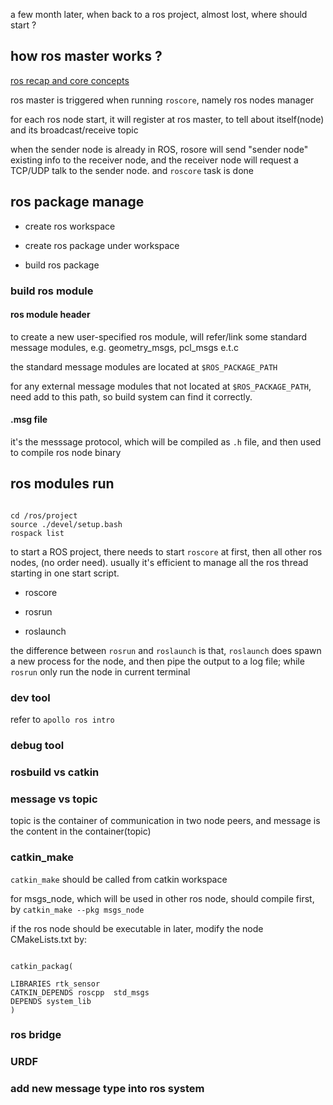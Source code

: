 
a few month later, when back to a ros project, almost lost, where should start ?


## how ros master works ?

[ros recap and core concepts](https://zhuanlan.zhihu.com/p/67442943)

ros master is triggered when running `roscore`, namely ros nodes manager

for each ros node start, it will register at ros master, to tell about itself(node) and its broadcast/receive topic

when the sender node is already in ROS, rosore will send "sender node" existing info to the receiver node, and the receiver node will request a TCP/UDP talk to the sender node. and `roscore` task is done 



## ros package manage

* create ros workspace 

* create ros package under workspace 

* build ros package

### build ros module 

#### ros module header 

to create a new user-specified ros module, will refer/link some standard message modules, e.g. geometry_msgs, pcl_msgs e.t.c

the standard message modules are located at `$ROS_PACKAGE_PATH`

for any external message modules that not located at `$ROS_PACKAGE_PATH`, need add to this path, so build system can find it correctly.

#### .msg file

it's the messsage protocol, which will be compiled as `.h` file, and then used to compile ros node binary


## ros modules run

```shell

cd /ros/project 
source ./devel/setup.bash
rospack list 

```

to start a ROS project, there needs to start `roscore` at first, then all other ros nodes, (no order need). usually it's efficient to manage all the ros thread starting in one start script. 


* roscore 

* rosrun 

* roslaunch

the difference between `rosrun` and `roslaunch` is that,  `roslaunch` does spawn a new process for the node, and then pipe the output to a log file; while `rosrun` only run the node in current terminal 


### dev tool

refer to `apollo ros intro`
### debug tool

### rosbuild vs catkin 

### message vs topic 

topic is the container of communication in two node peers, and message is the content in the container(topic)


### catkin_make 

`catkin_make` should be called from catkin workspace

for msgs_node, which will be used in other ros node, should compile first, by 
`catkin_make --pkg msgs_node`


if the ros node should be executable in later, modify the node CMakeLists.txt by:

```shell

catkin_packag(

LIBRARIES rtk_sensor
CATKIN_DEPENDS roscpp  std_msgs 
DEPENDS system_lib 
)

```



### ros bridge


### URDF


### add new message type into ros system











